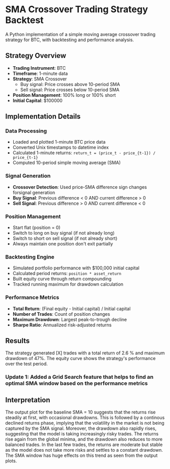 
# SMA Crossover Trading Strategy Backtest

A Python implementation of a simple moving average crossover trading strategy for BTC, with backtesting and performance analysis.

## Strategy Overview

- **Trading Instrument**: BTC
- **Timeframe**: 1-minute data
- **Strategy**: SMA Crossover
  - Buy signal: Price crosses above 10-period SMA
  - Sell signal: Price crosses below 10-period SMA
- **Position Management**: 100% long or 100% short 
- **Initial Capital**: $100000

## Implementation Details

### Data Processing
- Loaded and plotted 1-minute BTC price data
- Converted Unix timestamps to datetime index
- Calculated 1-minute returns: `return_t = (price_t - price_{t-1}) / price_{t-1}`
- Computed 10-period simple moving average (SMA)

### Signal Generation
- **Crossover Detection**: Used price-SMA difference sign changes forsignal generation
- **Buy Signal**: Previous difference < 0 AND current difference > 0
- **Sell Signal**: Previous difference > 0 AND current difference < 0

### Position Management
- Start flat (position = 0)
- Switch to long on buy signal (if not already long)
- Switch to short on sell signal (if not already short)
- Always maintain one position don't exit partially

### Backtesting Engine
- Simulated portfolio performance with $100,000 initial capital
- Calculated period returns: `position * asset_return`
- Built equity curve through return compounding
- Tracked running maximum for drawdown calculation

### Performance Metrics
- **Total Return**: (Final equity - Initial capital) / Initial capital
- **Number of Trades**: Count of position changes
- **Maximum Drawdown**: Largest peak-to-trough decline
- **Sharpe Ratio**: Annualized risk-adjusted returns

## Results

The strategy generated [X] trades with a total return of 2.6 % and maximum drawdown of 47%. 
The equity curve shows the strategy's performance over the test period.

### Update 1: Added a Grid Search feature that helps to find an optimal SMA window based on the performance metrics


## Interpretation

The output plot for the baseline SMA = 10 suggests that the returns rise steadily at first, with occasional drawdowns. This is followed by a continous declined returns phase, implying that the volatility in the market is not being captured by the SMA signal. Moreover, the drawdown also rapidly rises, suggesting that the model is taking increasingly risky trades. The returns rise again from the global minima, and the drawdown also reduces to more balanced trades. In the last few trades, the returns are moderate but stable as the model does not take more risks and settles to a constant drawdown. The SMA window has huge effects on this trend as seen from the output plots.
